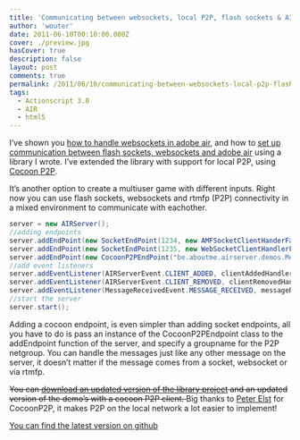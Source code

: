 ```yaml
---
title: 'Communicating between websockets, local P2P, flash sockets & AIR'
author: 'wouter'
date: 2011-06-10T00:10:00.000Z
cover: ./preview.jpg
hasCover: true
description: false
layout: post
comments: true
permalink: /2011/06/10/communicating-between-websockets-local-p2p-flash-sockets-air/
tags:
  - Actionscript 3.0
  - AIR
  - html5
---
```

I’ve shown you [how to handle websockets in adobe air][1], and how to [set up communication between flash sockets, websockets and adobe air][2] using a library I wrote. I’ve extended the library with support for local P2P, using [Cocoon P2P][3].

<!--more-->

It’s another option to create a multiuser game with different inputs. Right now you can use flash sockets, websockets and rtmfp (P2P) connectivity in a mixed environment to communicate with eachother.

``` actionscript
server = new AIRServer();
//adding endpoints
server.addEndPoint(new SocketEndPoint(1234, new AMFSocketClientHanderFactory(new NativeObjectSerializer())));
server.addEndPoint(new SocketEndPoint(1235, new WebSocketClientHandlerFactory(new JSONSerializer())));
server.addEndPoint(new CocoonP2PEndPoint("be.aboutme.airserver.demos.Messages"));
//add event listeners
server.addEventListener(AIRServerEvent.CLIENT_ADDED, clientAddedHandler, false, , true);
server.addEventListener(AIRServerEvent.CLIENT_REMOVED, clientRemovedHandler, false, , true);
server.addEventListener(MessageReceivedEvent.MESSAGE_RECEIVED, messageReceivedHandler, false, , true);
//start the server
server.start();
```

Adding a cocoon endpoint, is even simpler than adding socket endpoints, all you have to do is pass an instance of the CocoonP2PEndpoint class to the addEndpoint function of the server, and specify a groupname for the P2P netgroup. You can handle the messages just like any other message on the server, it doesn’t matter if the message comes from a socket, websocket or via rtmfp.

<del datetime="2011-11-24T19:33:18+00:00">You can [download an updated version of the library project][4] and an updated version of the demo’s with a cocoon P2P client. </del>Big thanks to [Peter Elst][5] for CocoonP2P, it makes P2P on the local network a lot easier to implement!

[You can find the latest version on github][6]

 [1]: /2011/06/07/handling-websocket-connections-with-adobe-air-serversocket/
 [2]: /2011/06/09/airserver-handling-both-sockets-websockets-in-adobe-air/
 [3]: http://code.google.com/p/cocoon-p2p/
 [4]: http://labs.aboutme.be/airserver/airserver-0.2.zip
 [5]: http://www.peterelst.com
 [6]: https://github.com/wouterverweirder/AIR-Server